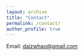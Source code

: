 ```yaml
---
layout: archive
title: "Contact"
permalink: /contact/
author_profile: true
---
```

Email: daizwhao@gmail.com